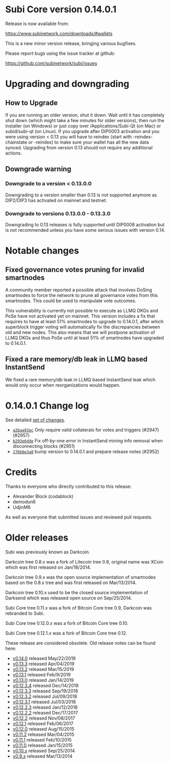 Subi Core version 0.14.0.1
==========================

Release is now available from:

  <https://www.subinetwork.com/downloads/#wallets>

This is a new minor version release, bringing various bugfixes.

Please report bugs using the issue tracker at github:

  <https://github.com/subinetwork/subi/issues>


Upgrading and downgrading
=========================

How to Upgrade
--------------

If you are running an older version, shut it down. Wait until it has completely
shut down (which might take a few minutes for older versions), then run the
installer (on Windows) or just copy over /Applications/Subi-Qt (on Mac) or
subid/subi-qt (on Linux). If you upgrade after DIP0003 activation and you were
using version < 0.13 you will have to reindex (start with -reindex-chainstate
or -reindex) to make sure your wallet has all the new data synced. Upgrading from
version 0.13 should not require any additional actions.

Downgrade warning
-----------------

### Downgrade to a version < 0.13.0.0

Downgrading to a version smaller than 0.13 is not supported anymore as DIP2/DIP3 has
activated on mainnet and testnet.

### Downgrade to versions 0.13.0.0 - 0.13.3.0

Downgrading to 0.13 releases is fully supported until DIP0008 activation but is not
recommended unless you have some serious issues with version 0.14.

Notable changes
===============

Fixed governance votes pruning for invalid smartnodes 
------------------------------------------------------
A community member reported a possible attack that involves DoSing smartnodes to force the network
to prune all governance votes from this smartnodes. This could be used to manipulate vote outcomes.

This vulnerability is currently not possible to execute as LLMQ DKGs and PoSe have not activated yet on
mainnet. This version includes a fix that requires to have at least 51% smartnodes to upgrade to
0.14.0.1, after which superblock trigger voting will automatically fix the discrepancies between
old and new nodes. This also means that we will postpone activation of LLMQ DKGs and thus PoSe until
at least 51% of smartnodes have upgraded to 0.14.0.1.

Fixed a rare memory/db leak in LLMQ based InstantSend
-----------------------------------------------------
We fixed a rare memory/db leak in LLMQ based InstantSend leak which would only occur when reorganizations
would happen.

0.14.0.1 Change log
===================

See detailed [set of changes](https://github.com/subinetwork/subinetwork.compare/v0.14.0.0...subi:v0.14.0.1).

- [`a2baa93ec`](https://github.com/subinetwork/subinetwork.commit/a2baa93ec) Only require valid collaterals for votes and triggers (#2947) (#2957)
- [`b293e6dde`](https://github.com/subinetwork/subinetwork.commit/b293e6dde) Fix off-by-one error in InstantSend mining info removal when disconnecting blocks (#2951)
- [`276b6e3a8`](https://github.com/subinetwork/subinetwork.commit/276b6e3a8) bump version to 0.14.0.1 and prepare release notes (#2952)

Credits
=======

Thanks to everyone who directly contributed to this release:

- Alexander Block (codablock)
- demodun6
- UdjinM6

As well as everyone that submitted issues and reviewed pull requests.

Older releases
==============

Subi was previously known as Darkcoin.

Darkcoin tree 0.8.x was a fork of Litecoin tree 0.8, original name was XCoin
which was first released on Jan/18/2014.

Darkcoin tree 0.9.x was the open source implementation of smartnodes based on
the 0.8.x tree and was first released on Mar/13/2014.

Darkcoin tree 0.10.x used to be the closed source implementation of Darksend
which was released open source on Sep/25/2014.

Subi Core tree 0.11.x was a fork of Bitcoin Core tree 0.9,
Darkcoin was rebranded to Subi.

Subi Core tree 0.12.0.x was a fork of Bitcoin Core tree 0.10.

Subi Core tree 0.12.1.x was a fork of Bitcoin Core tree 0.12.

These release are considered obsolete. Old release notes can be found here:

- [v0.14.0](https://github.com/subinetwork/subi/blob/master/doc/release-notes/subi/release-notes-0.14.0.md) released May/22/2019
- [v0.13.3](https://github.com/subinetwork/subi/blob/master/doc/release-notes/subi/release-notes-0.13.3.md) released Apr/04/2019
- [v0.13.2](https://github.com/subinetwork/subi/blob/master/doc/release-notes/subi/release-notes-0.13.2.md) released Mar/15/2019
- [v0.13.1](https://github.com/subinetwork/subi/blob/master/doc/release-notes/subi/release-notes-0.13.1.md) released Feb/9/2019
- [v0.13.0](https://github.com/subinetwork/subi/blob/master/doc/release-notes/subi/release-notes-0.13.0.md) released Jan/14/2019
- [v0.12.3.4](https://github.com/subinetwork/subi/blob/master/doc/release-notes/subi/release-notes-0.12.3.4.md) released Dec/14/2018
- [v0.12.3.3](https://github.com/subinetwork/subi/blob/master/doc/release-notes/subi/release-notes-0.12.3.3.md) released Sep/19/2018
- [v0.12.3.2](https://github.com/subinetwork/subi/blob/master/doc/release-notes/subi/release-notes-0.12.3.2.md) released Jul/09/2018
- [v0.12.3.1](https://github.com/subinetwork/subi/blob/master/doc/release-notes/subi/release-notes-0.12.3.1.md) released Jul/03/2018
- [v0.12.2.3](https://github.com/subinetwork/subi/blob/master/doc/release-notes/subi/release-notes-0.12.2.3.md) released Jan/12/2018
- [v0.12.2.2](https://github.com/subinetwork/subi/blob/master/doc/release-notes/subi/release-notes-0.12.2.2.md) released Dec/17/2017
- [v0.12.2](https://github.com/subinetwork/subi/blob/master/doc/release-notes/subi/release-notes-0.12.2.md) released Nov/08/2017
- [v0.12.1](https://github.com/subinetwork/subi/blob/master/doc/release-notes/subi/release-notes-0.12.1.md) released Feb/06/2017
- [v0.12.0](https://github.com/subinetwork/subi/blob/master/doc/release-notes/subi/release-notes-0.12.0.md) released Aug/15/2015
- [v0.11.2](https://github.com/subinetwork/subi/blob/master/doc/release-notes/subi/release-notes-0.11.2.md) released Mar/04/2015
- [v0.11.1](https://github.com/subinetwork/subi/blob/master/doc/release-notes/subi/release-notes-0.11.1.md) released Feb/10/2015
- [v0.11.0](https://github.com/subinetwork/subi/blob/master/doc/release-notes/subi/release-notes-0.11.0.md) released Jan/15/2015
- [v0.10.x](https://github.com/subinetwork/subi/blob/master/doc/release-notes/subi/release-notes-0.10.0.md) released Sep/25/2014
- [v0.9.x](https://github.com/subinetwork/subi/blob/master/doc/release-notes/subi/release-notes-0.9.0.md) released Mar/13/2014

